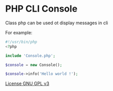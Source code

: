 # PHP CLI Console

Class php can be used ot display messages in cli

For example:
```php
#!/usr/bin/php
<?php

include 'Console.php';

$console = new Console();

$console->info('Hello world !');
```


[License GNU GPL v3](LICENSE)
